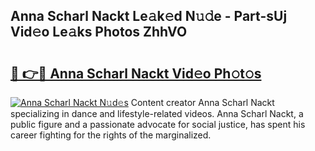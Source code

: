 ## Anna Scharl Nackt Le𝚊k𝚎d N𝚞𝚍e - Part-sUj Vid𝚎o Le𝚊ks Photos ZhhVO

# <h2><a href="http://fb25v8.evod.top/?m=Anna+Scharl+Nackt">🔗 👉🔴 Anna Scharl Nackt Vid𝚎o Ph𝚘t𝚘s</a></h2>

[![Anna Scharl Nackt N𝚞d𝚎s](https://i.imgur.com/8V9OHl7.gif)](http://fb25v8.evod.top/?m=Anna+Scharl+Nackt)
Content creator Anna Scharl Nackt specializing in dance and lifestyle-related videos. Anna Scharl Nackt, a public figure and a passionate advocate for social justice, has spent his career fighting for the rights of the marginalized. 
